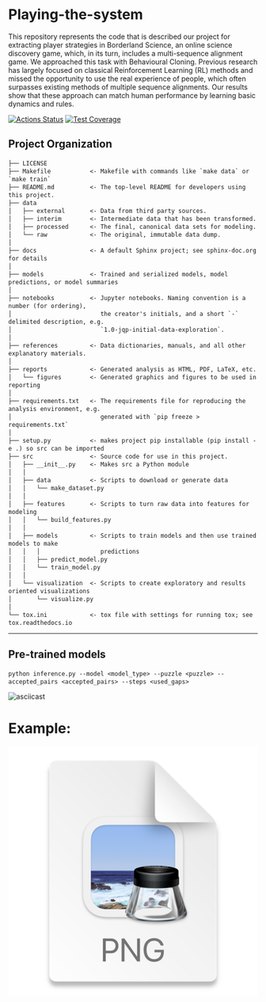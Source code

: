 Playing-the-system
==============================

This repository represents the code that is described our project for extracting player strategies in Borderland Science, an online science discovery game, which, in its turn, includes a multi-sequence alignment game. We approached this task with Behavioural Cloning. Previous research has largely focused on classical Reinforcement Learning (RL) methods and missed the opportunity to use the real experience of people, which often surpasses existing methods of multiple sequence alignments. Our results show that these approach can match human performance by learning basic dynamics and rules.

[![Actions Status](https://github.com/renata-nerenata/Playing-the-system/actions/workflows/test.yml/badge.svg)](https://github.com/renata-nerenata/Playing-the-system/actions)
[![Test Coverage](https://api.codeclimate.com/v1/badges/a48adcf1d95882daed37/test_coverage)](https://codeclimate.com/github/renata-nerenata/Playing-the-system/test_coverage)


Project Organization
------------

    ├── LICENSE
    ├── Makefile           <- Makefile with commands like `make data` or `make train`
    ├── README.md          <- The top-level README for developers using this project.
    ├── data
    │   ├── external       <- Data from third party sources.
    │   ├── interim        <- Intermediate data that has been transformed.
    │   ├── processed      <- The final, canonical data sets for modeling.
    │   └── raw            <- The original, immutable data dump.
    │
    ├── docs               <- A default Sphinx project; see sphinx-doc.org for details
    │
    ├── models             <- Trained and serialized models, model predictions, or model summaries
    │
    ├── notebooks          <- Jupyter notebooks. Naming convention is a number (for ordering),
    │                         the creator's initials, and a short `-` delimited description, e.g.
    │                         `1.0-jqp-initial-data-exploration`.
    │
    ├── references         <- Data dictionaries, manuals, and all other explanatory materials.
    │
    ├── reports            <- Generated analysis as HTML, PDF, LaTeX, etc.
    │   └── figures        <- Generated graphics and figures to be used in reporting
    │
    ├── requirements.txt   <- The requirements file for reproducing the analysis environment, e.g.
    │                         generated with `pip freeze > requirements.txt`
    │
    ├── setup.py           <- makes project pip installable (pip install -e .) so src can be imported
    ├── src                <- Source code for use in this project.
    │   ├── __init__.py    <- Makes src a Python module
    │   │
    │   ├── data           <- Scripts to download or generate data
    │   │   └── make_dataset.py
    │   │
    │   ├── features       <- Scripts to turn raw data into features for modeling
    │   │   └── build_features.py
    │   │
    │   ├── models         <- Scripts to train models and then use trained models to make
    │   │   │                 predictions
    │   │   ├── predict_model.py
    │   │   └── train_model.py
    │   │
    │   └── visualization  <- Scripts to create exploratory and results oriented visualizations
    │       └── visualize.py
    │
    └── tox.ini            <- tox file with settings for running tox; see tox.readthedocs.io


--------

## Pre-trained models

```console
python inference.py --model <model_type> --puzzle <puzzle> --accepted_pairs <accepted_pairs> --steps <used_gaps>
```
![asciicast](https://asciinema.org/a/EJjTG7Fc5tDwpe5ouZSXEeESA)

# Example:
![img.png](reports/figures/img.png)